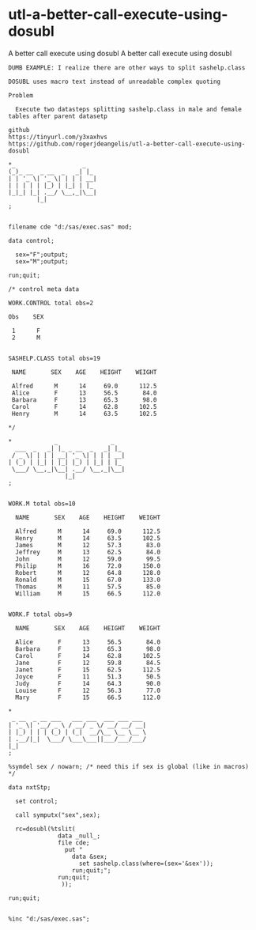 # utl-a-better-call-execute-using-dosubl
A better call execute using dosubl
    A better call execute using dosubl                                                                     
                                                                                                           
    DUMB EXAMPLE: I realize there are other ways to split sashelp.class                                    
                                                                                                           
    DOSUBL uses macro text instead of unreadable complex quoting                                           
                                                                                                           
    Problem                                                                                                
                                                                                                           
      Execute two datasteps splitting sashelp.class in male and female tables after parent datasetp        
                                                                                                           
    github                                                                                                 
    https://tinyurl.com/y3xaxhvs                                                                           
    https://github.com/rogerjdeangelis/utl-a-better-call-execute-using-dosubl                              
                                                                                                           
    *_                   _                                                                                 
    (_)_ __  _ __  _   _| |_                                                                               
    | | '_ \| '_ \| | | | __|                                                                              
    | | | | | |_) | |_| | |_                                                                               
    |_|_| |_| .__/ \__,_|\__|                                                                              
            |_|                                                                                            
    ;                                                                                                      
                                                                                                           
                                                                                                           
    filename cde "d:/sas/exec.sas" mod;                                                                    
                                                                                                           
    data control;                                                                                          
                                                                                                           
      sex="F";output;                                                                                      
      sex="M";output;                                                                                      
                                                                                                           
    run;quit;                                                                                              
                                                                                                           
    /* control meta data                                                                                   
                                                                                                           
    WORK.CONTROL total obs=2                                                                               
                                                                                                           
    Obs    SEX                                                                                             
                                                                                                           
     1      F                                                                                              
     2      M                                                                                              
                                                                                                           
                                                                                                           
    SASHELP.CLASS total obs=19                                                                             
                                                                                                           
     NAME       SEX    AGE    HEIGHT    WEIGHT                                                             
                                                                                                           
     Alfred      M      14     69.0      112.5                                                             
     Alice       F      13     56.5       84.0                                                             
     Barbara     F      13     65.3       98.0                                                             
     Carol       F      14     62.8      102.5                                                             
     Henry       M      14     63.5      102.5                                                             
                                                                                                           
    */                                                                                                     
                                                                                                           
    *            _               _                                                                         
      ___  _   _| |_ _ __  _   _| |_                                                                       
     / _ \| | | | __| '_ \| | | | __|                                                                      
    | (_) | |_| | |_| |_) | |_| | |_                                                                       
     \___/ \__,_|\__| .__/ \__,_|\__|                                                                      
                    |_|                                                                                    
    ;                                                                                                      
                                                                                                           
                                                                                                           
    WORK.M total obs=10                                                                                    
                                                                                                           
      NAME       SEX    AGE    HEIGHT    WEIGHT                                                            
                                                                                                           
      Alfred      M      14     69.0      112.5                                                            
      Henry       M      14     63.5      102.5                                                            
      James       M      12     57.3       83.0                                                            
      Jeffrey     M      13     62.5       84.0                                                            
      John        M      12     59.0       99.5                                                            
      Philip      M      16     72.0      150.0                                                            
      Robert      M      12     64.8      128.0                                                            
      Ronald      M      15     67.0      133.0                                                            
      Thomas      M      11     57.5       85.0                                                            
      William     M      15     66.5      112.0                                                            
                                                                                                           
                                                                                                           
    WORK.F total obs=9                                                                                     
                                                                                                           
      NAME       SEX    AGE    HEIGHT    WEIGHT                                                            
                                                                                                           
      Alice       F      13     56.5       84.0                                                            
      Barbara     F      13     65.3       98.0                                                            
      Carol       F      14     62.8      102.5                                                            
      Jane        F      12     59.8       84.5                                                            
      Janet       F      15     62.5      112.5                                                            
      Joyce       F      11     51.3       50.5                                                            
      Judy        F      14     64.3       90.0                                                            
      Louise      F      12     56.3       77.0                                                            
      Mary        F      15     66.5      112.0                                                            
                                                                                                           
    *                                                                                                      
     _ __  _ __ ___   ___ ___  ___ ___ ___                                                                 
    | '_ \| '__/ _ \ / __/ _ \/ __/ __/ __|                                                                
    | |_) | | | (_) | (_|  __/\__ \__ \__ \                                                                
    | .__/|_|  \___/ \___\___||___/___/___/                                                                
    |_|                                                                                                    
    ;                                                                                                      
                                                                                                           
    %symdel sex / nowarn; /* need this if sex is global (like in macros) */                                
                                                                                                           
    data nxtStp;                                                                                           
                                                                                                           
      set control;                                                                                         
                                                                                                           
      call symputx("sex",sex);                                                                             
                                                                                                           
      rc=dosubl(%tslit(                                                                                    
                  data _null_;                                                                             
                  file cde;                                                                                
                    put "                                                                                  
                      data &sex;                                                                           
                        set sashelp.class(where=(sex='&sex'));                                             
                      run;quit;";                                                                          
                  run;quit;                                                                                
                   ));                                                                                     
                                                                                                           
    run;quit;                                                                                              
                                                                                                           
                                                                                                           
    %inc "d:/sas/exec.sas";                                                                                
                                                                                                           
                                                                                                           
